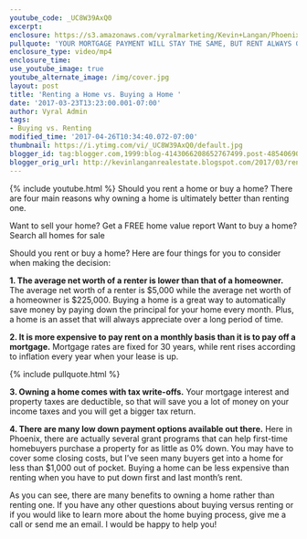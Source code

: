 ```yaml
---
youtube_code: _UC8W39AxQ0
excerpt:
enclosure: https://s3.amazonaws.com/vyralmarketing/Kevin+Langan/Phoenix+Real+Estate+Agent+Renting+vs.+Buying.mp4
pullquote: 'YOUR MORTGAGE PAYMENT WILL STAY THE SAME, BUT RENT ALWAYS GOES UP.'
enclosure_type: video/mp4
enclosure_time:
use_youtube_image: true
youtube_alternate_image: /img/cover.jpg
layout: post
title: 'Renting a Home vs. Buying a Home '
date: '2017-03-23T13:23:00.001-07:00'
author: Vyral Admin
tags:
- Buying vs. Renting
modified_time: '2017-04-26T10:34:40.072-07:00'
thumbnail: https://i.ytimg.com/vi/_UC8W39AxQ0/default.jpg
blogger_id: tag:blogger.com,1999:blog-4143066208652767499.post-4854069010857617322
blogger_orig_url: http://kevinlanganrealestate.blogspot.com/2017/03/renting-home-vs-owning-home.html
---
```

{% include youtube.html %}
Should you rent a home or buy a home? There are four main reasons why owning a home is ultimately better than renting one.

Want to sell your home? Get a FREE home value report
Want to buy a home? Search all homes for sale

Should you rent or buy a home? Here are four things for you to consider when making the decision:

**1. The average net worth of a renter is lower than that of a homeowner.** The average net worth of a renter is $5,000 while the average net worth of a homeowner is $225,000. Buying a home is a great way to automatically save money by paying down the principal for your home every month. Plus, a home is an asset that will always appreciate over a long period of time.

**2. It is more expensive to pay rent on a monthly basis than it is to pay off a mortgage.** Mortgage rates are fixed for 30 years, while rent rises according to inflation every year when your lease is up.

{% include pullquote.html %}

**3. Owning a home comes with tax write-offs.** Your mortgage interest and property taxes are deductible, so that will save you a lot of money on your income taxes and you will get a bigger tax return.

**4. There are many low down payment options available out there.** Here in Phoenix, there are actually several grant programs that can help first-time homebuyers purchase a property for as little as 0% down. You may have to cover some closing costs, but I’ve seen many buyers get into a home for less than $1,000 out of pocket. Buying a home can be less expensive than renting when you have to put down first and last month’s rent.

As you can see, there are many benefits to owning a home rather than renting one. If you have any other questions about buying versus renting or if you would like to learn more about the home buying process, give me a call or send me an email. I would be happy to help you!
